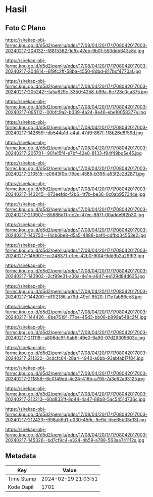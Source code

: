 # Hasil

## Foto C Plano

https://sirekap-obj-formc.kpu.go.id/d5d2/pemilu/pdpr/17/08/04/20/17/1708042017003-20240217-204132--f8815382-1cfb-47eb-9b0f-550ddb643c8d.jpg

https://sirekap-obj-formc.kpu.go.id/d5d2/pemilu/pdpr/17/08/04/20/17/1708042017003-20240217-204814--6f9fc2ff-58ba-4550-8dbd-817bcf4770af.jpg

https://sirekap-obj-formc.kpu.go.id/d5d2/pemilu/pdpr/17/08/04/20/17/1708042017003-20240217-205242--fa5a829c-3350-4258-b99a-6e723c0ca375.jpg

https://sirekap-obj-formc.kpu.go.id/d5d2/pemilu/pdpr/17/08/04/20/17/1708042017003-20240217-095112--00bfc9a2-b339-4a24-8e46-ebe10058377e.jpg

https://sirekap-obj-formc.kpu.go.id/d5d2/pemilu/pdpr/17/08/04/20/17/1708042017003-20240217-142659--db544a1d-a4af-47d9-867f-1f8b26d8f59d.jpg

https://sirekap-obj-formc.kpu.go.id/d5d2/pemilu/pdpr/17/08/04/20/17/1708042017003-20240217-205701--901e15f4-e7bf-42e0-8133-f94f49bd5e45.jpg

https://sirekap-obj-formc.kpu.go.id/d5d2/pemilu/pdpr/17/08/04/20/17/1708042017003-20240217-210515--e0943f0b-79ee-4585-b395-a53f2c2d2871.jpg

https://sirekap-obj-formc.kpu.go.id/d5d2/pemilu/pdpr/17/08/04/20/17/1708042017003-20240217-143245--073eefdc-f2b6-4f7b-be36-0c0ab95734ce.jpg

https://sirekap-obj-formc.kpu.go.id/d5d2/pemilu/pdpr/17/08/04/20/17/1708042017003-20240217-210907--85886d11-cc2c-47ec-897f-00adde9f2b30.jpg

https://sirekap-obj-formc.kpu.go.id/d5d2/pemilu/pdpr/17/08/04/20/17/1708042017003-20240217-143750--14cb6be8-d5a5-4888-baf4-cdfbd34553e2.jpg

https://sirekap-obj-formc.kpu.go.id/d5d2/pemilu/pdpr/17/08/04/20/17/1708042017003-20240217-145901--cc248371-e1ec-42b0-90f4-9dd9b2a299f3.jpg

https://sirekap-obj-formc.kpu.go.id/d5d2/pemilu/pdpr/17/08/04/20/17/1708042017003-20240217-143902--2cf99e31-a36a-4e1e-a647-ee139d84d635.jpg

https://sirekap-obj-formc.kpu.go.id/d5d2/pemilu/pdpr/17/08/04/20/17/1708042017003-20240217-144200--df1f2186-a79d-49cf-8520-f71e7ab86ee8.jpg

https://sirekap-obj-formc.kpu.go.id/d5d2/pemilu/pdpr/17/08/04/20/17/1708042017003-20240217-144426--8be76191-77be-45d3-bb08-b899a548c2f4.jpg

https://sirekap-obj-formc.kpu.go.id/d5d2/pemilu/pdpr/17/08/04/20/17/1708042017003-20240217-211118--a806dc9f-5ab6-49e0-9a90-97d29305603c.jpg

https://sirekap-obj-formc.kpu.go.id/d5d2/pemilu/pdpr/17/08/04/20/17/1708042017003-20240217-211322--3cdcfc64-28a4-4940-a6bb-93abfab17f84.jpg

https://sirekap-obj-formc.kpu.go.id/d5d2/pemilu/pdpr/17/08/04/20/17/1708042017003-20240217-211858--6c0149dd-4c24-416b-a795-7a3e62a93125.jpg

https://sirekap-obj-formc.kpu.go.id/d5d2/pemilu/pdpr/17/08/04/20/17/1708042017003-20240217-212213--60d8331f-8d44-4a47-88b8-5ac5451d736c.jpg

https://sirekap-obj-formc.kpu.go.id/d5d2/pemilu/pdpr/17/08/04/20/17/1708042017003-20240217-212423--998a59d1-e030-459c-9e9d-55e65b03e13f.jpg

https://sirekap-obj-formc.kpu.go.id/d5d2/pemilu/pdpr/17/08/04/20/17/1708042017003-20240217-145326--bd7cf9c4-e324-4b59-a788-563ae741112a.jpg


## Metadata

| Key        | Value               |
| ---------- | ------------------- |
| Time Stamp | 2024-02-29 21:03:51 |
| Kode Dapil | 1701                |




